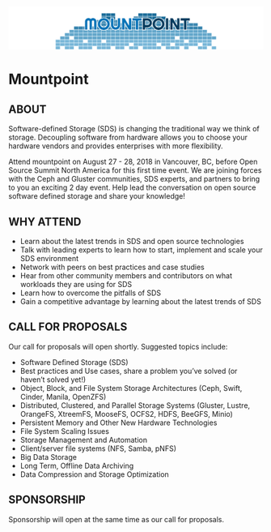 <img src="images/logo.svg">

# Mountpoint

## ABOUT
Software-defined Storage (SDS) is changing the traditional way we think of storage. Decoupling software from hardware allows you to choose your hardware vendors and provides enterprises with more flexibility. 

Attend mountpoint on August 27 - 28, 2018 in Vancouver, BC, before Open Source Summit North America for this first time event. We are joining forces with the Ceph and Gluster communities, SDS experts, and partners to bring to you an exciting 2 day event. Help lead the conversation on open source software defined storage and share your knowledge! 

## WHY ATTEND
- Learn about the latest trends in SDS and open source technologies
- Talk with leading experts to learn how to start, implement and scale your SDS environment
- Network with peers on best practices and case studies 
- Hear from other community members and contributors on what workloads they are using for SDS
- Learn how to overcome the pitfalls of SDS 
- Gain a competitive advantage by learning about the latest trends of SDS 

## CALL FOR PROPOSALS 
Our call for proposals will open shortly.
Suggested topics include:
- Software Defined Storage (SDS)
- Best practices and Use cases, share a problem you’ve solved (or haven’t solved yet!)
- Object, Block, and File System Storage Architectures (Ceph, Swift, Cinder, Manila, OpenZFS)
- Distributed, Clustered, and Parallel Storage Systems (Gluster, Lustre, OrangeFS, XtreemFS, MooseFS, OCFS2, HDFS, BeeGFS, Minio)
- Persistent Memory and Other New Hardware Technologies
- File System Scaling Issues
- Storage Management and Automation
- Client/server file systems (NFS, Samba, pNFS)
- Big Data Storage
- Long Term, Offline Data Archiving
- Data Compression and Storage Optimization

## SPONSORSHIP
Sponsorship will open at the same time as our call for proposals. 

